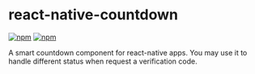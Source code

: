 # react-native-countdown

[![npm](https://img.shields.io/npm/v/react-native-countdown.svg)](https://www.npmjs.com/package/react-native-countdown)
[![npm](https://img.shields.io/npm/l/react-native-countdown.svg)](https://github.com/ljunb/react-native-countdown/blob/master/LICENSE)

A smart countdown component for react-native apps. You may use it to handle different status when request a verification code.